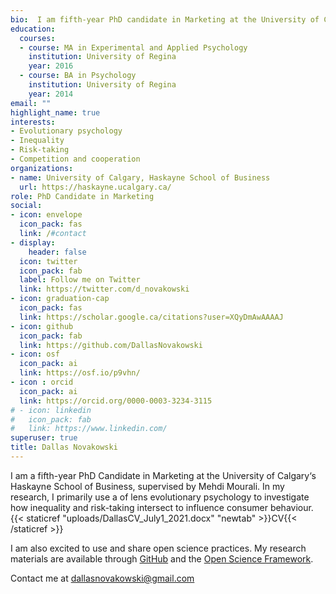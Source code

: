 ```yaml
---
bio:  I am fifth-year PhD candidate in Marketing at the University of Calgary's Haskayne school of business. I am interested in leveraging open science and evolutionary psychology to help people make better decisions.
education:
  courses:
  - course: MA in Experimental and Applied Psychology
    institution: University of Regina
    year: 2016
  - course: BA in Psychology
    institution: University of Regina
    year: 2014
email: ""
highlight_name: true
interests:
- Evolutionary psychology
- Inequality
- Risk-taking
- Competition and cooperation
organizations:
- name: University of Calgary, Haskayne School of Business
  url: https://haskayne.ucalgary.ca/
role: PhD Candidate in Marketing
social:
- icon: envelope
  icon_pack: fas
  link: /#contact
- display:
    header: false
  icon: twitter
  icon_pack: fab
  label: Follow me on Twitter
  link: https://twitter.com/d_novakowski
- icon: graduation-cap
  icon_pack: fas
  link: https://scholar.google.ca/citations?user=XQyDmAwAAAAJ
- icon: github
  icon_pack: fab
  link: https://github.com/DallasNovakowski
- icon: osf
  icon_pack: ai
  link: https://osf.io/p9vhn/
- icon : orcid
  icon_pack: ai
  link: https://orcid.org/0000-0003-3234-3115 
# - icon: linkedin
#   icon_pack: fab
#   link: https://www.linkedin.com/
superuser: true
title: Dallas Novakowski
---
```


I am a fifth-year PhD Candidate in Marketing at the University of Calgary‘s Haskayne School of Business, supervised by Mehdi Mourali. In my research, I primarily use a of lens evolutionary psychology to investigate how inequality and risk-taking intersect to influence consumer behaviour.  {{< staticref "uploads/DallasCV_July1_2021.docx" "newtab" >}}CV{{< /staticref >}}

I am also excited to use and share open science practices. My research materials are available through [GitHub](https://github.com/DallasNovakowski) and the [Open Science Framework](https://osf.io/p9vhn/).


Contact me at dallasnovakowski@gmail.com


